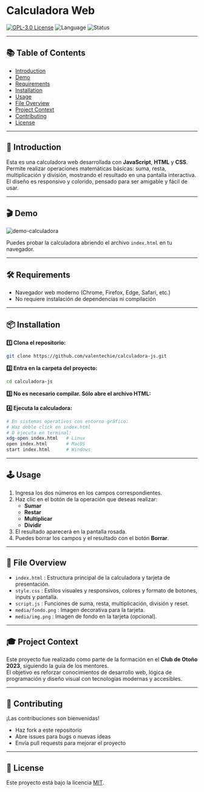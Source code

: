 # Calculadora Web

[![GPL-3.0 License](https://img.shields.io/badge/License-MIT-blue.svg)](LICENSE)
![Language](https://img.shields.io/badge/JavaScript-yellow)
![Status](https://img.shields.io/badge/status-active-brightgreen)

---

## 📚 Table of Contents
- [Introduction](#-introduction)
- [Demo](#-demo)
- [Requirements](#-requirements)
- [Installation](#-installation)
- [Usage](#-usage)
- [File Overview](#-file-overview)
- [Project Context](#-project-context)
- [Contributing](#-contributing)
- [License](#-license)

---

## 🚀 Introduction

Esta es una calculadora web desarrollada con **JavaScript**, **HTML** y **CSS**.  
Permite realizar operaciones matemáticas básicas: suma, resta, multiplicación y división, mostrando el resultado en una pantalla interactiva.  
El diseño es responsivo y colorido, pensado para ser amigable y fácil de usar.

---

## 🎬 Demo

![demo-calculadora]()

Puedes probar la calculadora abriendo el archivo `index.html` en tu navegador.

---

## 🛠️ Requirements

- Navegador web moderno (Chrome, Firefox, Edge, Safari, etc.)
- No requiere instalación de dependencias ni compilación

---

## 📦 Installation

**1️⃣ Clona el repositorio:**
```bash
git clone https://github.com/valentechie/calculadora-js.git
```

**2️⃣ Entra en la carpeta del proyecto:**
```bash
cd calculadora-js
```

**3️⃣ No es necesario compilar. Sólo abre el archivo HTML:**

**4️⃣ Ejecuta la calculadora:**
```bash
# En sistemas operativos con entorno gráfico:
# Haz doble click en index.html
# O ejecuta en terminal:
xdg-open index.html   # Linux
open index.html       # MacOS
start index.html      # Windows
```

---

## 🕹️ Usage

1. Ingresa los dos números en los campos correspondientes.
2. Haz clic en el botón de la operación que deseas realizar:
   - **Sumar**
   - **Restar**
   - **Multiplicar**
   - **Dividir**
3. El resultado aparecerá en la pantalla rosada.
4. Puedes borrar los campos y el resultado con el botón **Borrar**.

---

## 📁 File Overview

- `index.html` : Estructura principal de la calculadora y tarjeta de presentación.
- `style.css`  : Estilos visuales y responsivos, colores y formato de botones, inputs y pantalla.
- `script.js`  : Funciones de suma, resta, multiplicación, división y reset.
- `media/fondo.png` : Imagen decorativa para la tarjeta.
- `media/img.png`   : Imagen de fondo en la tarjeta (opcional).

---

## 🎓 Project Context

Este proyecto fue realizado como parte de la formación en el **Club de Otoño 2023**, siguiendo la guía de los mentores.  
El objetivo es reforzar conocimientos de desarrollo web, lógica de programación y diseño visual con tecnologías modernas y accesibles.

---

## 🤝 Contributing

¡Las contribuciones son bienvenidas!  
- Haz fork a este repositorio  
- Abre issues para bugs o nuevas ideas  
- Envía pull requests para mejorar el proyecto

---

## 📄 License

Este proyecto está bajo la licencia [MIT](LICENSE).